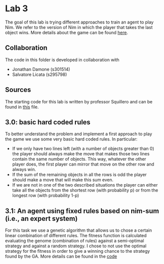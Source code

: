 # Lab 3 
The goal of this lab is trying different approaches to train an agent to play Nim. 
We refer to the version of Nim in which the player that takes the last object wins. More details about the game can be found [here](https://en.wikipedia.org/wiki/Nim). 

## Collaboration
The code in this folder is developed in collaboration with  
- Jonathan Damone (s301514)
- Salvatore Licata (s295798)

## Sources
The starting code for this lab is written by professor Squillero and can be found in [this](https://github.com/squillero/computational-intelligence/blob/master/2022-23/lab3_nim.ipynb) file.

## 3.0: basic hard coded rules
To better understand the problem and implement a first approach to play the game we use some very basic hard coded rules. In particular:
- If we only have two lines left (with a number of objects greater than 0) the player should always make the move that makes those two lines contain the same number of objects. This way, whatever the other player does, the first player can mirror that move on the other row and always win.
- If the sum of the remaining objects in all the rows is odd the player should make a move that will make this sum even.
- If we are not in one of the two described situations the player can either take all the objects from the shortest row (with probability p) or from the longest row (with probability 1-p)

## 3.1: An agent using fixed rules based on nim-sum (i.e., an expert system)
For this task we use a genetic algorithm that allows us to chose a certain linear combination of different rules. The fitness function is calculated evaluating the genome (combination of rules) against a semi-optimal strategy and against a random strategy.
I chose to not use the optimal strategy for the fitness in order to give a winning chance to the strategy found by the GA.
More details can be found in the [code](https://github.com/scoleri-mr/computational_intelligence_2022_301841/blob/main/lab3/lab3.ipynb)
